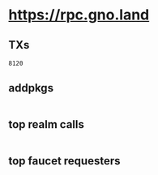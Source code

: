 # https://rpc.gno.land

## TXs
```
8120
```

## addpkgs
```
```

## top realm calls
```
```

## top faucet requesters
```
```

